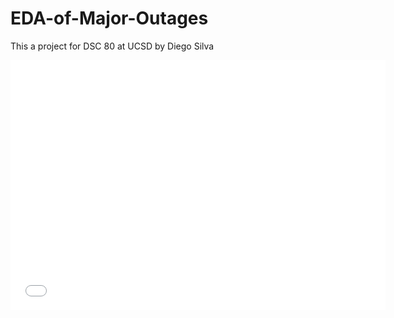 # EDA-of-Major-Outages
This a project for DSC 80 at UCSD by Diego Silva
<iframe src="assets/Cause_Category_Detail_Plot.html" width=600 height=400 frameBorder=0></iframe>
